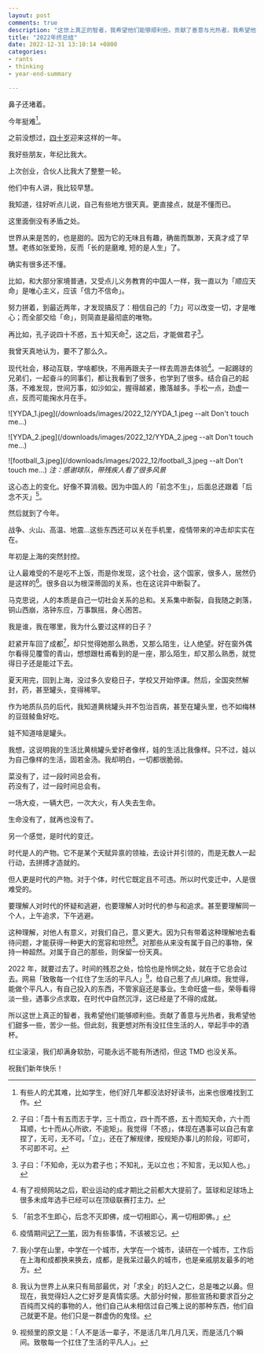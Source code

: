 ```yaml
---
layout: post
comments: true
description: "这世上真正的智者，我希望他们能够顺利些。贡献了善意与光热者，我希望他们甜多一些，苦少一些。但此刻，我更想对没扛住生活的所有人，举起手中的酒杯。红尘滚滚，我们却满身软肋，可能永远不能有所透彻，但这也没关系..."
title: "2022年终总结"
date: 2022-12-31 13:10:14 +0800
categories: 
- rants
- thinking
- year-end-summary

---
```


鼻子还堵着。

今年挺难[^1]。

之前没想过，[四十岁](https://lenciel.com/2022/06/happy-40th/)迎来这样的一年。

我好些朋友，年纪比我大。

上次创业，合伙人比我大了整整一轮。

他们中有人讲，我比较早慧。

我知道，往好听点儿说，自己有些地方很天真。更直接点，就是不懂而已。

这里面倒没有矛盾之处。

世界从来是苦的，也是甜的。因为它的无味且有趣，确凿而飘渺，天真才成了早慧。老练如张爱玲，反而「长的是磨难, 短的是人生」了。

确实有很多还不懂。

比如，和大部分家境普通，又受点儿义务教育的中国人一样，我一直以为「顺应天命」是唯心主义，应该「信力不信命」。

努力拼着，到最近两年，才发现搞反了：相信自己的「力」可以改变一切，才是唯心；而全部交给「命」，则简直是最彻底的唯物。

再比如，孔子说四十不惑，五十知天命[^2]，这之后，才能做君子[^3]。

我曾天真地认为，要不了那么久。

现代社会，移动互联，学啥都快，不用再跟夫子一样去周游去体验[^4]。一起踢球的兄弟们，一起奋斗的同事们，都让我看到了很多，也学到了很多。结合自己的起落，不难发现，世间万事，如沙如尘，握得越紧，撒落越多。手松一点，劲虚一点，反而可能掬水月在手。

![YYDA_1.jpeg](/downloads/images/2022_12/YYDA_1.jpeg --alt Don't touch me...)

![YYDA_2.jpeg](/downloads/images/2022_12/YYDA_2.jpeg --alt Don't touch me...)

![football_3.jpeg](/downloads/images/2022_12/football_3.jpeg --alt Don't touch me...)
*注：感谢球队，带残疾人看了很多风景* 
<br/>

这心态上的变化。好像不算消极。因为中国人的「前念不生」，后面总还跟着「后念不灭」[^5]。

然后就到了今年。

战争、火山、高温、地震...这些东西还可以关在手机里，疫情带来的冲击却实实在在。

年初是上海的突然封控。

让人最难受的不是吃不上饭，而是你发现，这个社会，这个国家，很多人，居然仍是这样的[^6]。很多自以为根深蒂固的关系，也在这诧异中断裂了。

马克思说，人的本质是自己一切社会关系的总和。关系集中断裂，自我随之剥落，铜山西崩，洛钟东应，万事飘摇，身心困苦。

我是谁，我在哪里，我为什么要过这样的日子？

赶紧开车回了成都[^7]，却只觉得她那么熟悉，又那么陌生，让人绝望。好在窗外偶尔看得见覆雪的青山，想想跟杜甫看到的是一座，那么陌生，却又那么熟悉，就觉得日子还是能过下去。

夏天用完，回到上海，没过多久安稳日子，学校又开始停课。然后，全国突然解封，药，甚至罐头，变得稀罕。

作为地质队员的后代，我知道黄桃罐头并不包治百病，甚至在罐头里，也不如梅林的豆豉鲮鱼好吃。

娃不知道啥是罐头。

我想，这说明我的生活比黄桃罐头爱好者像样，娃的生活比我像样。只不过，娃以为自己像样的生活，固若金汤。我却明白，一切都很脆弱。

菜没有了，过一段时间总会有。<br/>
药没有了，过一段时间总会有。

一场大疫，一辆大巴，一次大火，有人失去生命。

生命没有了，就再也没有了。

另一个感觉，是时代的变迁。

时代是人的产物。它不是某个天赋异禀的领袖，去设计并引领的，而是无数人一起行动，去拼搏才造就的。

但人更是时代的产物。对于个体，时代它既定且不可违。所以时代变迁中，人是很难受的。

要理解人对时代的怀疑和逃避，也要理解人对时代的参与和追求。甚至要理解同一个人，上午追求，下午逃避。

这种理解，对他人有意义，对我们自己，意义更大。因为只有带着这种理解地去看待问题，才能获得一种更大的宽容和坦然[^8]。对那些从来没有属于自己的事物，保持一种超然。对属于自己的那些，则保留一份天真。

2022 年，就要过去了。时间的残忍之处，恰恰也是怜悯之处，就在于它总会过去。网易「致敬每一个扛住了生活的平凡人」[^9]，给自己惹了点儿麻烦。我觉得，能做个平凡人，有自己投入的东西，不管家庭还是事业。生命旺盛一些，荣辱看得淡一些，遇事少点求取，在时代中自然沉浮，这已经是了不得的成就。

所以这世上真正的智者，我希望他们能够顺利些。贡献了善意与光热者，我希望他们甜多一些，苦少一些。但此刻，我更想对所有没扛住生活的人，举起手中的酒杯。

红尘滚滚，我们却满身软肋，可能永远不能有所透彻，但这 TMD 也没关系。

祝我们新年快乐！

[^1]: 有些人的尤其难，比如学生，他们好几年都没法好好读书，出来也很难找到工作。
[^2]: 子曰：「吾十有五而志于学，三十而立，四十而不惑，五十而知天命，六十而耳顺，七十而从心所欲，不逾矩」。我觉得「不惑」，体现在遇事可以自己有拿捏了，无可，无不可。「立」，还在了解规律，按规矩办事儿的阶段，可即可，不可即不可。
[^3]: 子曰：「不知命，无以为君子也；不知礼，无以立也；不知言，无以知人也。」
[^4]: 有了视频网站之后，职业运动的成才期比之前都大大提前了。篮球和足球场上很多未成年选手已经可以在顶级联赛打主力。
[^5]: 「前念不生即心，后念不灭即佛，成一切相即心，离一切相即佛。」
[^6]: 疫情期间[记了一笔](/categories/lockdown-diary/)，因为有些事情，不该被忘记。
[^7]: 我小学在山里，中学在一个城市，大学在一个城市，读研在一个城市，工作后在上海和成都换来换去，成都，是我呆过最久的城市，也是亲戚朋友最多的地方。
[^8]: 我认为世界上从来只有局部最优，对「求全」的妇人之仁，总是嗤之以鼻。但现在，我觉得妇人之仁好歹是真情实感。大部分时候，那些宣扬和要求百分之百纯而又纯的事物的人，他们自己从未相信过自己嘴上说的那种东西，他们自己就更不是。他们只是一群虚伪的鬼怪。
[^9]: 视频里的原文是：「人不是活一辈子，不是活几年几月几天，而是活几个瞬间。致敬每一个扛住了生活的平凡人」。
